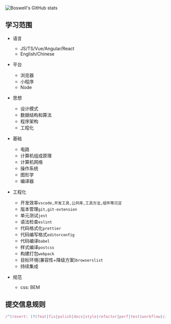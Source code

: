 ![Boswell's GitHub stats](https://github-readme-stats.vercel.app/api?username=BoswellJi)

## 学习范围

- 语言

  - JS/TS/Vue/Angular/React
  - English/Chinese

- 平台

  - 浏览器
  - 小程序
  - Node

- 思想

  - 设计模式
  - 数据结构和算法
  - 程序架构
  - 工程化

- 基础

  - 电路
  - 计算机组成原理
  - 计算机网络
  - 操作系统
  - 图形学
  - 编译器

- 工程化

  - 开发效率`vscode,开发工具,公共库,工具方法,组件等沉淀`
  - 版本管理`git,git-extension`
  - 单元测试`jest`
  - 语法检查`eslint`
  - 代码格式化`prettier`
  - 代码编写格式`editorconfig`
  - 代码编译`babel`
  - 样式编译`postcss`
  - 构建打包`webpack`
  - 目标环境(兼容性+降级方案)`browserslist`
  - 持续集成

- 规范

  - css: BEM

## 提交信息规则

```js
/^(revert: )?(feat|fix|polish|docs|style|refactor|perf|test|workflow|ci|chore|types)(\(.+\))?: .{1,50}/;
```
